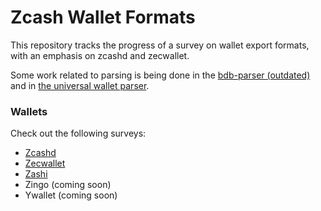# Zcash Wallet Formats

This repository tracks the progress of a survey on wallet export formats, with an emphasis on zcashd and zecwallet.

Some work related to parsing is being done in the [bdb-parser (outdated)](https://github.com/dorianvp/zcashd-bdb-parser)
and in [the universal wallet parser](https://github.com/dorianvp/uzw-parser).

### Wallets

Check out the following surveys:

- [Zcashd](./zcashd/README.md)
- [Zecwallet](./zecwallet/README.md)
- [Zashi](./zashi/README.md)
- Zingo (coming soon)
- Ywallet (coming soon)
